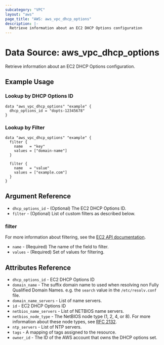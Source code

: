 ```yaml
---
subcategory: "VPC"
layout: "aws"
page_title: "AWS: aws_vpc_dhcp_options"
description: |-
  Retrieve information about an EC2 DHCP Options configuration
---
```


# Data Source: aws_vpc_dhcp_options

Retrieve information about an EC2 DHCP Options configuration.

## Example Usage

### Lookup by DHCP Options ID

```hcl
data "aws_vpc_dhcp_options" "example" {
  dhcp_options_id = "dopts-12345678"
}
```

### Lookup by Filter

```hcl
data "aws_vpc_dhcp_options" "example" {
  filter {
    name   = "key"
    values = ["domain-name"]
  }

  filter {
    name   = "value"
    values = ["example.com"]
  }
}
```

## Argument Reference

* `dhcp_options_id` - (Optional) The EC2 DHCP Options ID.
* `filter` - (Optional) List of custom filters as described below.

### filter

For more information about filtering, see the [EC2 API documentation](https://docs.aws.amazon.com/AWSEC2/latest/APIReference/API_DescribeDhcpOptions.html).

* `name` - (Required) The name of the field to filter.
* `values` - (Required) Set of values for filtering.

## Attributes Reference

* `dhcp_options_id` - EC2 DHCP Options ID
* `domain_name` - The suffix domain name to used when resolving non Fully Qualified Domain Names. e.g. the `search` value in the `/etc/resolv.conf` file.
* `domain_name_servers` - List of name servers.
* `id` - EC2 DHCP Options ID
* `netbios_name_servers` - List of NETBIOS name servers.
* `netbios_node_type` - The NetBIOS node type (1, 2, 4, or 8). For more information about these node types, see [RFC 2132](http://www.ietf.org/rfc/rfc2132.txt).
* `ntp_servers` - List of NTP servers.
* `tags` - A mapping of tags assigned to the resource.
* `owner_id` - The ID of the AWS account that owns the DHCP options set.
